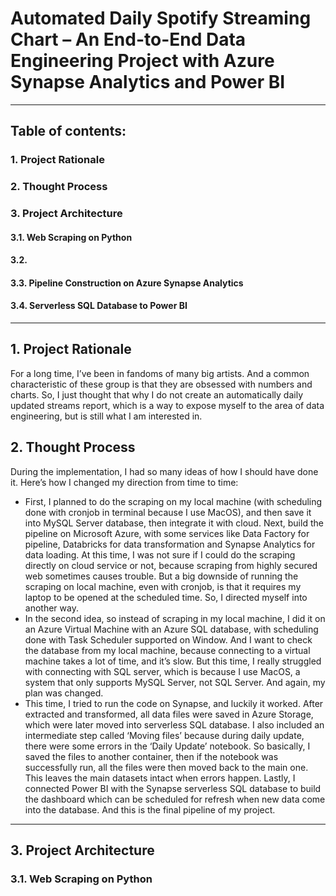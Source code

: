 # Automated Daily Spotify Streaming Chart – An End-to-End Data Engineering Project with Azure Synapse Analytics and Power BI
-----------------------------------------------------
## Table of contents:
### 1. Project Rationale
### 2. Thought Process
### 3. Project Architecture
#### 3.1. Web Scraping on Python
#### 3.2. 
#### 3.3. Pipeline Construction on Azure Synapse Analytics
#### 3.4. Serverless SQL Database to Power BI
-----------------------------------------------------

## 1. Project Rationale
For a long time, I’ve been in fandoms of many big artists. And a common characteristic of these group is that they are obsessed with numbers and charts. So, I just thought that why I do not create an automatically daily updated streams report, which is a way to expose myself to the area of data engineering, but is still what I am interested in.

## 2. Thought Process
During the implementation, I had so many ideas of how I should have done it. Here’s how I changed my direction from time to time:
- First, I planned to do the scraping on my local machine (with scheduling done with cronjob in terminal because I use MacOS), and then save it into MySQL Server database, then integrate it with cloud. Next, build the pipeline on Microsoft Azure, with some services like Data Factory for pipeline, Databricks for data transformation and Synapse Analytics for data loading. At this time, I was not sure if I could do the scraping directly on cloud service or not, because scraping from highly secured web sometimes causes trouble. But a big downside of running the scraping on local machine, even with cronjob, is that it requires my laptop to be opened at the scheduled time. So, I directed myself into another way.
- In the second idea, so instead of scraping in my local machine, I did it on an Azure Virtual Machine with an Azure SQL database, with scheduling done with Task Scheduler supported on Window. And I want to check the database from my local machine, because connecting to a virtual machine takes a lot of time, and it’s slow. But this time, I really struggled with connecting with SQL server, which is because I use MacOS, a system that only supports MySQL Server, not SQL Server. And again, my plan was changed.
- This time, I tried to run the code on Synapse, and luckily it worked. After extracted and transformed, all data files were saved in Azure Storage, which were later moved into serverless SQL database. I also included an intermediate step called ‘Moving files’ because during daily update, there were some errors in the ‘Daily Update’ notebook. So basically, I saved the files to another container, then if the notebook was successfully run, all the files were then moved back to the main one. This leaves the main datasets intact when errors happen. Lastly, I connected Power BI with the Synapse serverless SQL database to build the dashboard which can be scheduled for refresh when new data come into the database. And this is the final pipeline of my project.

-----------------------------------------------------
## 3. Project Architecture
### 3.1. Web Scraping on Python
